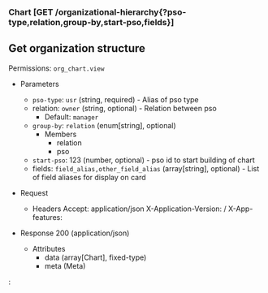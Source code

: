 ### Chart [GET /organizational-hierarchy{?pso-type,relation,group-by,start-pso,fields}]

## Get organization structure

Permissions: `org_chart.view`

+ Parameters
    + `pso-type`: `usr` (string, required) - Alias of pso type
    + relation: `owner` (string, optional) - Relation between pso
        + Default: `manager`
    + `group-by`: `relation` (enum[string], optional)
        + Members
            + relation
            + pso
    + `start-pso`: 123 (number, optional) - pso id to start building of chart
    + fields: `field_alias,other_field_alias` (array[string], optional) - List of field aliases for display on card

+ Request
    + Headers
        Accept: application/json
        X-Application-Version: <client-name>/<version>
        X-App-features: <target permission>

+ Response 200 (application/json)
    + Attributes
        + data (array[Chart], fixed-type)
        + meta (Meta)

:[](../error_responses.md)
